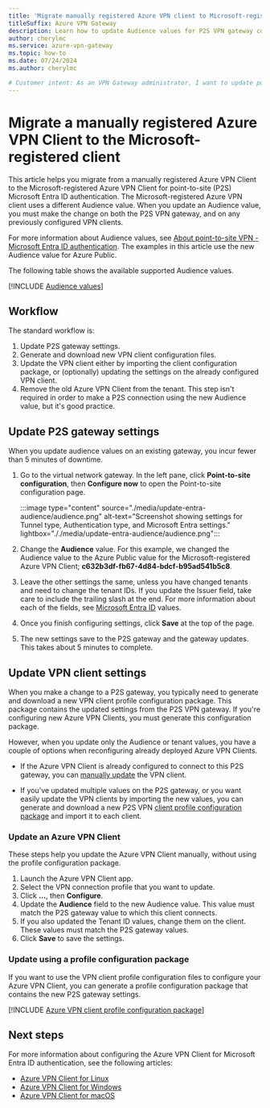 ```yaml
---
title: 'Migrate manually registered Azure VPN client to Microsoft-registered for P2S Microsoft Entra ID authentication'
titleSuffix: Azure VPN Gateway
description: Learn how to update Audience values for P2S VPN gateway connections that use Microsoft Entra ID authentication.
author: cherylmc
ms.service: azure-vpn-gateway
ms.topic: how-to
ms.date: 07/24/2024
ms.author: cherylmc

# Customer intent: As an VPN Gateway administrator, I want to update point-to-site Audience values for Microsoft Entra ID authentication.
---
```


# Migrate a manually registered Azure VPN Client to the Microsoft-registered client

This article helps you migrate from a manually registered Azure VPN Client to the Microsoft-registered Azure VPN Client for point-to-site (P2S) Microsoft Entra ID authentication. The Microsoft-registered Azure VPN client uses a different Audience value. When you update an Audience value, you must make the change on both the P2S VPN gateway, and on any previously configured VPN clients.

For more information about Audience values, see [About point-to-site VPN - Microsoft Entra ID authentication](point-to-site-about.md#entra-id). The examples in this article use the new Audience value for Azure Public.

The following table shows the available supported Audience values.

[!INCLUDE [Audience values](../../includes/vpn-gateway-entra-audience-values.md)]

## Workflow

The standard workflow is:

1. Update P2S gateway settings.
1. Generate and download new VPN client configuration files.
1. Update the VPN client either by importing the client configuration package, or (optionally) updating the settings on the already configured VPN client.
1. Remove the old Azure VPN Client from the tenant. This step isn't required in order to make a P2S connection using the new Audience value, but it's good practice.

## <a name="gateway"></a>Update P2S gateway settings

When you update audience values on an existing gateway, you incur fewer than 5 minutes of downtime.

1. Go to the virtual network gateway. In the left pane, click **Point-to-site configuration**, then **Configure now** to open the Point-to-site configuration page.

   :::image type="content" source="./media/update-entra-audience/audience.png" alt-text="Screenshot showing settings for Tunnel type, Authentication type, and Microsoft Entra settings." lightbox="././media/update-entra-audience/audience.png":::

1. Change the **Audience** value. For this example, we changed the Audience value to the Azure Public value for the Microsoft-registered Azure VPN Client; **c632b3df-fb67-4d84-bdcf-b95ad541b5c8**.
1. Leave the other settings the same, unless you have changed tenants and need to change the tenant IDs. If you update the Issuer field, take care to include the trailing slash at the end. For more information about each of the fields, see [Microsoft Entra ID](point-to-site-entra-gateway.md#configure-vpn) values.
1. Once you finish configuring settings, click **Save** at the top of the page.
1. The new settings save to the P2S gateway and the gateway updates. This takes about 5 minutes to complete.

## <a name="client"></a>Update VPN client settings

When you make a change to a P2S gateway, you typically need to generate and download a new VPN client profile configuration package. This package contains the updated settings from the P2S VPN gateway. If you're configuring new Azure VPN Clients, you must generate this configuration package.

However, when you update only the Audience or tenant values, you have a couple of options when reconfiguring already deployed Azure VPN Clients.

* If the Azure VPN Client is already configured to connect to this P2S gateway, you can [manually update](#manual) the VPN client.

* If you've updated multiple values on the P2S gateway, or you want easily update the VPN clients by importing the new values, you can generate and download a new P2S VPN [client profile configuration package](#generate) and import it to each client.

### <a name="manual"></a>Update an Azure VPN Client

These steps help you update the Azure VPN Client manually, without using the profile configuration package.

1. Launch the Azure VPN Client app.
1. Select the VPN connection profile that you want to update.
1. Click **...**, then **Configure**.
1. Update the **Audience** field to the new Audience value. This value must match the P2S gateway value to which this client connects.
1. If you also updated the Tenant ID values, change them on the client. These values must match the P2S gateway values.
1. Click **Save** to save the settings.

### <a name="generate"></a>Update using a profile configuration package

If you want to use the VPN client profile configuration files to configure your Azure VPN Client, you can generate a profile configuration package that contains the new P2S gateway settings.

[!INCLUDE [Azure VPN client profile configuration package](../../includes/vpn-gateway-point-to-site-client-package-download.md)]

## Next steps

For more information about configuring the Azure VPN Client for Microsoft Entra ID authentication, see the following articles:

* [Azure VPN Client for Linux](point-to-site-entra-vpn-client-linux.md)
* [Azure VPN Client for Windows](point-to-site-entra-vpn-client-windows.md)
* [Azure VPN Client for macOS](point-to-site-entra-vpn-client-mac.md)
